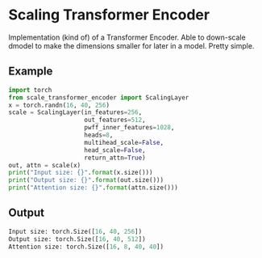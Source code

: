 # Scaling Transformer Encoder

Implementation (kind of) of a Transformer Encoder. Able to down-scale dmodel to make the dimensions smaller for later in a model. Pretty simple.

## Example
```python
import torch
from scale_transformer_encoder import ScalingLayer
x = torch.randn(16, 40, 256)
scale = ScalingLayer(in_features=256,
                     out_features=512,
                     pwff_inner_features=1028,
                     heads=8,
                     multihead_scale=False,
                     head_scale=False,
                     return_attn=True)
out, attn = scale(x)
print("Input size: {}".format(x.size()))
print("Output size: {}".format(out.size()))
print("Attention size: {}".format(attn.size()))
```

## Output
```python
Input size: torch.Size([16, 40, 256])
Output size: torch.Size([16, 40, 512])
Attention size: torch.Size([16, 8, 40, 40])
```